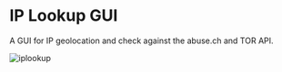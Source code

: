 # IP Lookup GUI
A GUI for IP geolocation and check against the abuse.ch and TOR API.

![iplookup](https://user-images.githubusercontent.com/3885373/180288209-4f3ea97d-5000-4dff-b140-50ac109194fe.png)
